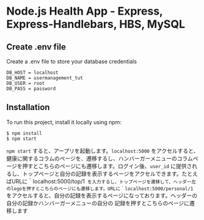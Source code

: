 # Node.js Health App - Express, Express-Handlebars, HBS, MySQL

## Create .env file
Create a .env file to store your database credentials

```
DB_HOST = localhost
DB_NAME = usermanagement_tut
DB_USER = root
DB_PASS = password
```

## Installation
To run this project, install it locally using npm:

```
$ npm install
$ npm start
```

`npm start` すると、アープリを起動します。`localhost:5000` をアクセルすると、健康に関するコラムのページを、遷移するし、ハンバーガーメニューのコラムページを押すとこちらのページにも遷移します。ログイン後、`user_id` に提供されるし、トップページと自分の記録を表示するページをアクセルできます。たとえばURLに｀localhost:5000/top/1` を入力するし、トップページを遷移して、ヘッダー左のlogoを押すとこちらのページにも遷移します。URLに｀localhost:5000/personal/1` をアクセルすると、自分の記録を表示するページになっております。ヘッダーの自分の記録かハンバーガーメニューの自分の 記録を押すとこちらのページに遷移します

